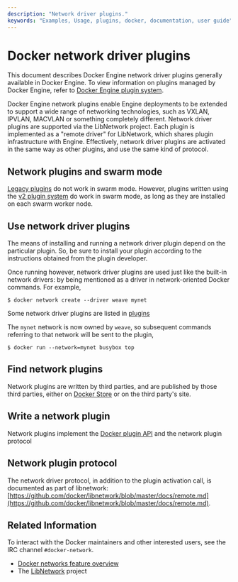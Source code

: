 ```yaml
---
description: "Network driver plugins."
keywords: "Examples, Usage, plugins, docker, documentation, user guide"
---
```


<!-- This file is maintained within the docker/cli GitHub
     repository at https://github.com/docker/cli/. Make all
     pull requests against that repo. If you see this file in
     another repository, consider it read-only there, as it will
     periodically be overwritten by the definitive file. Pull
     requests which include edits to this file in other repositories
     will be rejected.
-->

# Docker network driver plugins

This document describes Docker Engine network driver plugins generally
available in Docker Engine. To view information on plugins
managed by Docker Engine, refer to [Docker Engine plugin system](index.md).

Docker Engine network plugins enable Engine deployments to be extended to
support a wide range of networking technologies, such as VXLAN, IPVLAN, MACVLAN
or something completely different. Network driver plugins are supported via the
LibNetwork project. Each plugin is implemented as a  "remote driver" for
LibNetwork, which shares plugin infrastructure with Engine. Effectively, network
driver plugins are activated in the same way as other plugins, and use the same
kind of protocol.

## Network plugins and swarm mode

[Legacy plugins](legacy_plugins.md) do not work in swarm mode. However,
plugins written using the [v2 plugin system](index.md) do work in swarm mode, as
long as they are installed on each swarm worker node.

## Use network driver plugins

The means of installing and running a network driver plugin depend on the
particular plugin. So, be sure to install your plugin according to the
instructions obtained from the plugin developer.

Once running however, network driver plugins are used just like the built-in
network drivers: by being mentioned as a driver in network-oriented Docker
commands. For example,

```console
$ docker network create --driver weave mynet
```

Some network driver plugins are listed in [plugins](legacy_plugins.md)

The `mynet` network is now owned by `weave`, so subsequent commands
referring to that network will be sent to the plugin,

```console
$ docker run --network=mynet busybox top
```


## Find network plugins

Network plugins are written by third parties, and are published by those
third parties, either on
[Docker Store](https://store.docker.com/search?category=network&q=&type=plugin)
or on the third party's site.

## Write a network plugin

Network plugins implement the [Docker plugin API](plugin_api.md) and the network
plugin protocol

## Network plugin protocol

The network driver protocol, in addition to the plugin activation call, is
documented as part of libnetwork:
[https://github.com/docker/libnetwork/blob/master/docs/remote.md](https://github.com/docker/libnetwork/blob/master/docs/remote.md).

## Related Information

To interact with the Docker maintainers and other interested users, see the IRC channel `#docker-network`.

- [Docker networks feature overview](https://docs.docker.com/engine/userguide/networking/)
- The [LibNetwork](https://github.com/docker/libnetwork) project
